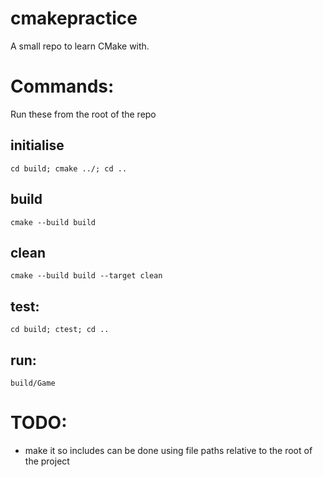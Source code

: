 # cmakepractice
 A small repo to learn CMake with.


# Commands:
Run these from the root of the repo
## initialise
`cd build; cmake ../; cd ..`
## build
`cmake --build build`
## clean
`cmake --build build --target clean`
## test:
`cd build; ctest; cd ..`
## run:
`build/Game`

# TODO:
- make it so includes can be done using file paths relative to the root of the project